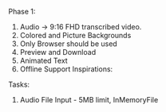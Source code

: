 Phase 1:

1. Audio -> 9:16 FHD transcribed video.
2. Colored and Picture Backgrounds
3. Only Browser should be used
4. Preview and Download
5. Animated Text
6. Offline Support
   Inspirations:

Tasks:

1. Audio File Input - 5MB limit, InMemoryFile
